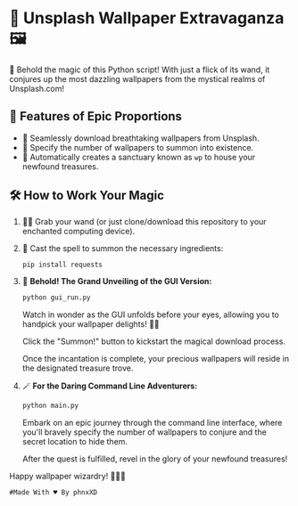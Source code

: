 # 🌟 Unsplash Wallpaper Extravaganza 🖼️

📸 Behold the magic of this Python script! With just a flick of its wand, it conjures up the most dazzling wallpapers from the mystical realms of Unsplash.com!

## 🚀 Features of Epic Proportions

- 🌈 Seamlessly download breathtaking wallpapers from Unsplash.
- 💫 Specify the number of wallpapers to summon into existence.
- 🏰 Automatically creates a sanctuary known as `wp` to house your newfound treasures.

## 🛠️ How to Work Your Magic

1. 🧙‍♂️ Grab your wand (or just clone/download this repository to your enchanted computing device).
2. 🔮 Cast the spell to summon the necessary ingredients:
   ```bash
   pip install requests
   ```

3. 🎩 **Behold! The Grand Unveiling of the GUI Version:**
   ```bash
   python gui_run.py
   ```

   Watch in wonder as the GUI unfolds before your eyes, allowing you to handpick your wallpaper delights! 🧙✨

   Click the "Summon!" button to kickstart the magical download process.

   Once the incantation is complete, your precious wallpapers will reside in the designated treasure trove.

4. 🪄 **For the Daring Command Line Adventurers:**
   ```bash
   python main.py
   ```

   Embark on an epic journey through the command line interface, where you'll bravely specify the number of wallpapers to conjure and the secret location to hide them.

   After the quest is fulfilled, revel in the glory of your newfound treasures!

Happy wallpaper wizardry! 🧙🌟✨

```
#Made With ♥ By phnxXD 
``` 
